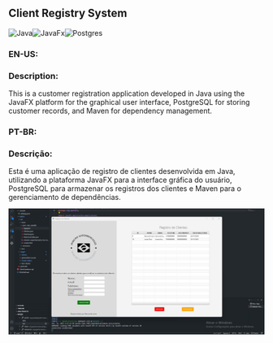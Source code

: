 ## Client Registry System
![Java](https://img.shields.io/badge/java-%23ED8B00.svg?style=for-the-badge&logo=openjdk&logoColor=white)![JavaFx](https://img.shields.io/badge/javafx-%23FF0000.svg?style=for-the-badge&logo=javafx&logoColor=white)![Postgres](https://img.shields.io/badge/postgres-%23316192.svg?style=for-the-badge&logo=postgresql&logoColor=white)
### EN-US:
### Description:
This is a customer registration application developed in Java using the JavaFX platform for the graphical user interface, PostgreSQL for storing customer records, and Maven for dependency management.

### PT-BR:
### Descrição:
Esta é uma aplicação de registro de clientes desenvolvida em Java, utilizando a plataforma JavaFX para a interface gráfica do usuário, PostgreSQL para armazenar os registros dos clientes e Maven para o gerenciamento de dependências.

![Deploy](./app-running.jpg)
